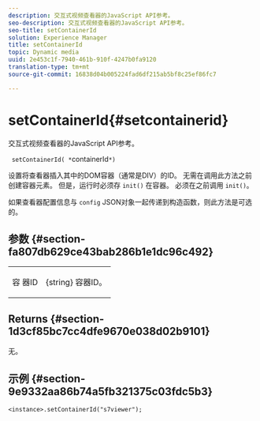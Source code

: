 ```yaml
---
description: 交互式视频查看器的JavaScript API参考。
seo-description: 交互式视频查看器的JavaScript API参考。
seo-title: setContainerId
solution: Experience Manager
title: setContainerId
topic: Dynamic media
uuid: 2e453c1f-7940-461b-910f-4247b0fa9120
translation-type: tm+mt
source-git-commit: 16838d04b005224fad6df215ab5bf8c25ef86fc7

---
```



# setContainerId{#setcontainerid}

交互式视频查看器的JavaScript API参考。

` setContainerId( *`containerId`*)`

设置将查看器插入其中的DOM容器（通常是DIV）的ID。 无需在调用此方法之前创建容器元素。 但是，运行时必须存 `init()` 在容器。 必须在之前调用 `init()`。

如果查看器配置信息与 `config` JSON对象一起传递到构造函数，则此方法是可选的。

## 参数 {#section-fa807db629ce43bab286b1e1dc96c492}

<table id="table_896DFF34A68A403DB93A6D597461A573"> 
 <tbody> 
  <tr> 
   <td colname="col1"> <p> <span class="codeph"> 容 <span class="varname"> 器ID </span></span> </p> </td> 
   <td colname="col2"> <p> <span class="codeph"> {string} </span> 容器ID。 </p> </td> 
  </tr> 
 </tbody> 
</table>

## Returns {#section-1d3cf85bc7cc4dfe9670e038d02b9101}

无。

## 示例 {#section-9e9332aa86b74a5fb321375c03fdc5b3}

```
<instance>.setContainerId("s7viewer");
```

